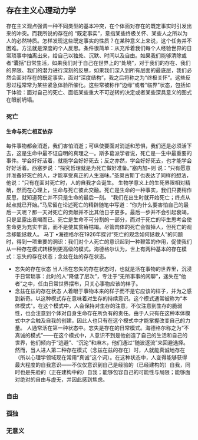 ## 存在主义心理动力学
存在主义观点强调一种不同类型的基本冲突，在个体面对存在的既定事实时引发出来的冲突。而我所说的存在的 “既定事实”，意指某些终极关怀、某些人之所以为人的必然特质。怎样发现这些既定事实的性质？在某种意义上来说，这个任务并不困难。方法就是深度的个人反思。条件很简单：从充斥着我们每个人经验世界的日常琐事中抽离出来，给自己以独处、沉默、时间以及自由。如果我们能够清除或者“囊括”日常生活，如果我们对于自己在世界上的“处境”，对于我们的存在、我们的界限、我们的潜力进行深刻的反思，如果我们深入到所有层面的最底层，我们必然会面对存在的既定事实，面对“深度结构”，我之后将称之为“终极关怀”。这些反思过程常常为某些紧急体验所催化。这些常被称作“边缘”或者“临界”状态，包括如下体验：面对自己的死亡、面临某些重大不可逆转的决定或者某些深具意义的图式在眼前坍塌。
### 死亡
#### 生命与死亡相互依存
每件事物都会消逝，我们害怕消逝；可纵使要面对消逝和恐惧，我们还是必须活下去，这是生命中最不证自明的真理之一。斯多葛派学者说，死亡是一生中最重要的事件。学会好好活着，就能学会好好死去；反之亦然，学会好好死去，也才能学会好好活着。西塞罗说：“探究哲理就是为死亡做好准备。”塞内加~则 说：“只有愿意并准备好死亡的人，才能享受真正的人生滋味。”圣奥古斯丁也表达了同样的想法，他说：“只有在面对死亡时，人的自我才会诞生。
生物学意义上的生死界限相对精确，然而在心理上，生命与死亡彼此交融。死亡是生命的一种事实，我们只要稍作反思，就知道死亡并不只是生命的最后一刻。 “我们在出生时就开始死亡；终点从起点就已开始。”马尼留在论述死亡的精辟随笔中写道：“你为什么要害怕自己的最后一天呢？那一天对死亡的贡献并不比其他日子更多。最后一步并不会引起衰竭，只是显露出衰竭而已。死亡是生命不可分割的一部分，而对于死亡的毕生思考会使生命更为充实丰富，而不是使其贫瘠枯竭。尽管肉体的死亡会毁掉人，但死亡的观念却能拯救人。
马丁 •海德格尔在1926年探讨“死亡的观念如何拯救人”的问题时，得到一项重要的洞识：我们对个人死亡的意识起到一种鞭策的作用，促使我们从一种存在模式转移到更高级的模式。海德格尔认为，世上有两种基本的存在模式：忘失的存在状态；念兹在兹的存在状态。
* 忘失的存在状态
当人活在忘失的存在状态时，也就是活在事物的世界里，沉浸于日常琐事：此时的人“降低了层次”，专注于“无所事事的闲聊”，迷失在“他者”之中，任由日常世界摆布，只关心事物应该的样子。
* 念兹在兹的存在状态
人着眼于事物本来的样子而不是它应该的样子，并为之感到新奇。以这种模式存在意味着对生存的持续意识。这个模式通常被称为“本体模式"。在这个模式中，人会保持对生存的注意，不仅注意到生存的脆弱性，也会注意到个体对自身生命存在所负有的责任。由于人只有在这种本体模式中才会触及自我的创建，因此人也只有在这个模式中才能掌握改变自己的力量。
人通常活在第一种状态中。忘失是存在的日常模式。海德格尔称之为“不真诚的模式”——在这个模式中，人意识不到是他创造了自己的生活和自己的世界，他们倾向于“逃避”、“沉沦”和麻木，他们通过“随波逐流”来回避选择。然而，当人进人第二种存在模式（念兹在兹的存在）时，人就能真诚地存在（所以心理学领域现在常用“真诚”这个词）。在这种状态中，人变得能够获得最大程度的自我意识——不仅仅意识到自己是经验的（已经建构的）自我，同时也是先验的（正在建构中的）自我；能够包容自己的可能性与局限；能够面对绝对的自由与虚无，并因此感到焦虑。






### 自由
### 孤独
### 无意义
